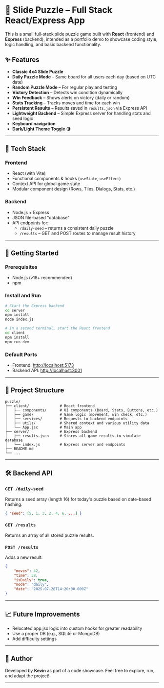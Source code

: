 # 🧩 Slide Puzzle – Full Stack React/Express App

This is a small full-stack slide puzzle game built with **React** (frontend) and **Express** (backend), intended as a portfolio demo to showcase coding style, logic handling, and basic backend functionality.

## ✨ Features

- **Classic 4x4 Slide Puzzle**
- **Daily Puzzle Mode** – Same board for all users each day (based on UTC date)
- **Random Puzzle Mode** – For regular play and testing
- **Victory Detection** – Detects win condition dynamically
- **Win Feedback** – Shows alerts on victory (daily or random)
- **Stats Tracking** – Tracks moves and time for each win
- **Persistent Results** – Results saved in `results.json` via Express API
- **Lightweight Backend** – Simple Express server for handling stats and seed logic
- **Keyboard navigation**
- **Dark/Light Theme Toggle** 🌗

---

## 🧠 Tech Stack

### Frontend

- React (with Vite)
- Functional components & hooks (`useState`, `useEffect`)
- Context API for global game state
- Modular component design (Rows, Tiles, Dialogs, Stats, etc.)

### Backend

- Node.js + Express
- JSON file-based "database"
- API endpoints for:
  - `/daily-seed` – returns a consistent daily puzzle
  - `/results` – GET and POST routes to manage result history

---

## 🚀 Getting Started

### Prerequisites

- Node.js (v18+ recommended)
- npm

### Install and Run

```bash
# Start the Express backend
cd server
npm install
node index.js
```

```bash
# In a second terminal, start the React frontend
cd client
npm install
npm run dev
```

### Default Ports

- Frontend: [http://localhost:5173](http://localhost:5173)
- Backend API: [http://localhost:3001](http://localhost:3001)

---

## 📁 Project Structure

```
puzzle/
├── client/              # React frontend
│   ├── components/      # UI components (Board, Stats, Buttons, etc.)
│   ├── game/            # Game logic (movement, win check, etc.)
│   ├── services/        # Requests to backend endpoints
│   ├── utils/           # Shared context and various utility data
│   └── App.jsx          # Main app
├── server/              # Express backend
│   ├── results.json     # Stores all game results to simulate database
│   └── index.js         # Express server and endpoints
├── README.md
└── ...
```

---

## 🛠 Backend API

### `GET /daily-seed`

Returns a seed array (length 16) for today's puzzle based on date-based hashing.

```json
{ "seed": [5, 1, 3, 2, 4, 6, ...] }
```

### `GET /results`

Returns an array of all stored puzzle results.

### `POST /results`

Adds a new result:

```json
{
	"moves": 42,
	"time": 58,
	"isDaily": true,
	"mode": "daily",
	"date": "2025-07-26T14:20:00.000Z"
}
```

---

## 📈 Future Improvements

- Relocated app.jsx logic into custom hooks for greater readability
- Use a proper DB (e.g., SQLite or MongoDB)
- Add difficulty settings

---

## 👋 Author

Developed by **Kevin** as part of a code showcase.
Feel free to explore, run, and adapt the project!

---
